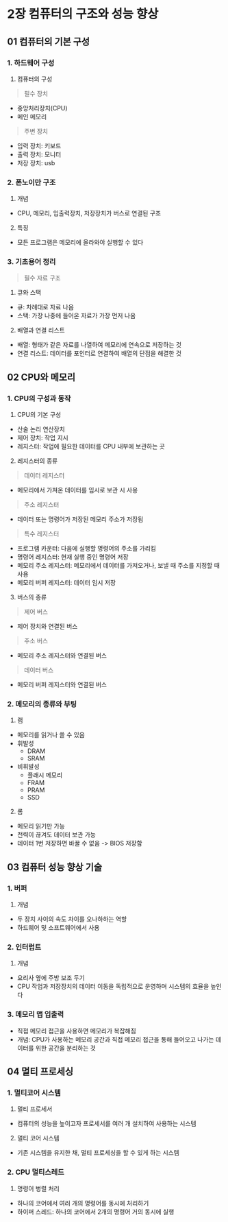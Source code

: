 # 2장 컴퓨터의 구조와 성능 향상
## 01 컴퓨터의 기본 구성
### 1. 하드웨어 구성
1. 컴퓨터의 구성
> 필수 장치
* 중앙처리장치(CPU)
* 메인 메모리
> 주변 장치
* 입력 장치: 키보드
* 출력 장치: 모니터
* 저장 장치: usb
### 2. 폰노이만 구조
1. 개념
- CPU, 메모리, 입출력장치, 저장장치가 버스로 연결된 구조
2. 특징
- 모든 프로그램은 메모리에 올라와야 실행할 수 있다

### 3. 기초용어 정리
> 필수 자료 구조
1. 큐와 스택
* 큐: 차례대로 자료 나옴
* 스택: 가장 나중에 들어온 자료가 가장 먼저 나옴
2. 배열과 연결 리스트
* 배열: 형태가 같은 자료를 나열하여 메모리에 연속으로 저장하는 것
* 연결 리스트: 데이터를 포인터로 연결하여 배열의 단점을 해결한 것

## 02 CPU와 메모리
### 1. CPU의 구성과 동작
1. CPU의 기본 구성
* 산술 논리 연산장치
* 제어 장치: 작업 지시
* 레지스터: 작업에 필요한 데이터를 CPU 내부에 보관하는 곳
2. 레지스터의 종류
> 데이터 레지스터
* 메모리에서 가져온 데이터를 임시로 보관 시 사용
> 주소 레지스터
* 데이터 또는 명령어가 저장된 메모리 주소가 저장됨
> 특수 레지스터
* 프로그램 카운터: 다음에 실행할 명령어의 주소를 가리킴
* 명령어 레지스터: 현재 실행 중인 명령어 저장
* 메모리 주소 레지스터: 메모리에서 데이터를 가져오거나, 보낼 때 주소를 지정할 때 사용
* 메모리 버퍼 레지스터: 데이터 임시 저장
3. 버스의 종류
> 제어 버스
* 제어 장치와 연결된 버스
> 주소 버스
* 메모리 주소 레지스터와 연결된 버스
> 데이터 버스
* 메모리 버퍼 레지스터와 연결된 버스

### 2. 메모리의 종류와 부팅
1. 램
* 메모리를 읽거나 쓸 수 있음
* 휘발성
    * DRAM
    * SRAM
* 비휘발성
    * 플래시 메모리
    * FRAM
    * PRAM
    * SSD
2. 롬
* 메모리 읽기만 가능
* 전력이 끊겨도 데이터 보관 가능
* 데이터 1번 저장하면 바꿀 수 없음 -> BIOS 저장함

## 03 컴퓨터 성능 향상 기술
### 1. 버퍼
1. 개념
* 두 장치 사이의 속도 차이를 오나하하는 역할
* 하드웨어 및 소프트웨어에서 사용
### 2. 인터럽트
1. 개념
* 요리사 옆에 주방 보조 두기
* CPU 작업과 저장장치의 데이터 이동을 독립적으로 운영하며 시스템의 효율을 높인다

### 3. 메모리 맵 입출력
* 직접 메모리 접근을 사용하면 메모리가 복잡해짐
* 개념: CPU가 사용하는 메모리 공간과 직접 메모리 접근을 통해 들어오고 나가는 데이터를 위한 공간을 분리하는 것

## 04 멀티 프로세싱
### 1. 멀티코어 시스템
1. 멀티 프로세서
* 컴퓨터의 성능을 높이고자 프로세서를 여러 개 설치하여 사용하는 시스템
2. 멀티 코어 시스템
* 기존 시스템을 유지한 채, 멀티 프로세싱을 할 수 있게 하는 시스템

### 2. CPU 멀티스레드
1. 명령어 병렬 처리
* 하나의 코어에서 여러 개의 명령어를 동시에 처리하기
* 하이퍼 스레드: 하나의 코어에서 2개의 명령어 거의 동시에 실행